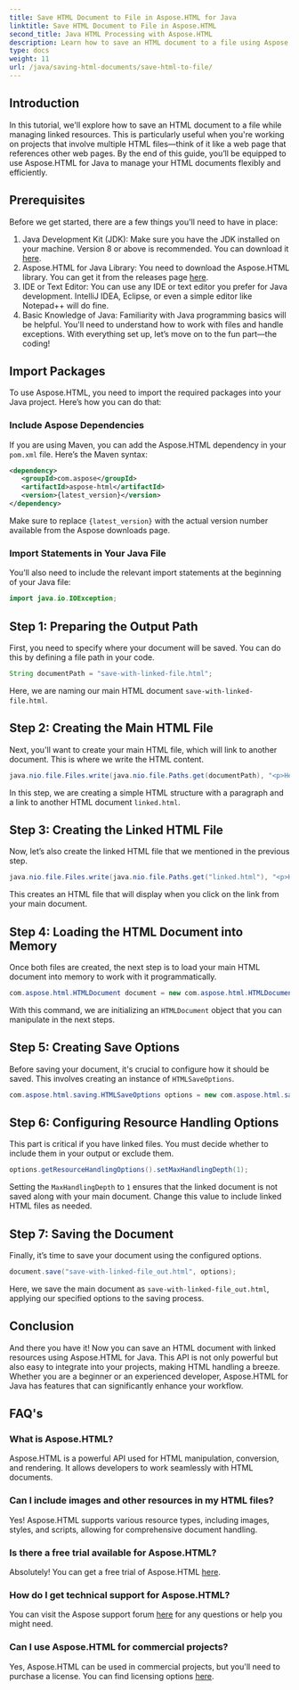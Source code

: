 ```yaml
---
title: Save HTML Document to File in Aspose.HTML for Java
linktitle: Save HTML Document to File in Aspose.HTML
second_title: Java HTML Processing with Aspose.HTML
description: Learn how to save an HTML document to a file using Aspose.HTML for Java, perfect for handling multiple linked resources with ease.
type: docs
weight: 11
url: /java/saving-html-documents/save-html-to-file/
---
```

## Introduction
In this tutorial, we'll explore how to save an HTML document to a file while managing linked resources. This is particularly useful when you're working on projects that involve multiple HTML files—think of it like a web page that references other web pages. By the end of this guide, you’ll be equipped to use Aspose.HTML for Java to manage your HTML documents flexibly and efficiently.
## Prerequisites
Before we get started, there are a few things you'll need to have in place:
1. Java Development Kit (JDK): Make sure you have the JDK installed on your machine. Version 8 or above is recommended. You can download it [here](https://www.oracle.com/java/technologies/javase-jdk11-downloads.html).
2. Aspose.HTML for Java Library: You need to download the Aspose.HTML library. You can get it from the  releases page [here](https://releases.aspose.com/html/java/).
3. IDE or Text Editor: You can use any IDE or text editor you prefer for Java development. IntelliJ IDEA, Eclipse, or even a simple editor like Notepad++ will do fine.
4. Basic Knowledge of Java: Familiarity with Java programming basics will be helpful. You'll need to understand how to work with files and handle exceptions.
With everything set up, let’s move on to the fun part—the coding!
## Import Packages
To use Aspose.HTML, you need to import the required packages into your Java project. Here’s how you can do that:
### Include Aspose Dependencies
If you are using Maven, you can add the Aspose.HTML dependency in your `pom.xml` file. Here’s the Maven syntax:
```xml
<dependency>
   <groupId>com.aspose</groupId>
   <artifactId>aspose-html</artifactId>
   <version>{latest_version}</version>
</dependency>
```
Make sure to replace `{latest_version}` with the actual version number available from the Aspose downloads page.
### Import Statements in Your Java File
You’ll also need to include the relevant import statements at the beginning of your Java file:
```java
import java.io.IOException;
```

## Step 1: Preparing the Output Path
First, you need to specify where your document will be saved. You can do this by defining a file path in your code.
```java
String documentPath = "save-with-linked-file.html";
```
Here, we are naming our main HTML document `save-with-linked-file.html`.
## Step 2: Creating the Main HTML File
Next, you'll want to create your main HTML file, which will link to another document. This is where we write the HTML content.
```java
java.nio.file.Files.write(java.nio.file.Paths.get(documentPath), "<p>Hello World!</p><a href='linked.html'>linked file</a>".getBytes());
```
In this step, we are creating a simple HTML structure with a paragraph and a link to another HTML document `linked.html`.
## Step 3: Creating the Linked HTML File
Now, let’s also create the linked HTML file that we mentioned in the previous step.
```java
java.nio.file.Files.write(java.nio.file.Paths.get("linked.html"), "<p>Hello linked file!</p>".getBytes());
```
This creates an HTML file that will display when you click on the link from your main document.
## Step 4: Loading the HTML Document into Memory
Once both files are created, the next step is to load your main HTML document into memory to work with it programmatically.
```java
com.aspose.html.HTMLDocument document = new com.aspose.html.HTMLDocument(documentPath);
```
With this command, we are initializing an `HTMLDocument` object that you can manipulate in the next steps.
## Step 5: Creating Save Options
Before saving your document, it's crucial to configure how it should be saved. This involves creating an instance of `HTMLSaveOptions`.
```java
com.aspose.html.saving.HTMLSaveOptions options = new com.aspose.html.saving.HTMLSaveOptions();
```
## Step 6: Configuring Resource Handling Options
This part is critical if you have linked files. You must decide whether to include them in your output or exclude them. 
```java
options.getResourceHandlingOptions().setMaxHandlingDepth(1);
```
Setting the `MaxHandlingDepth` to `1` ensures that the linked document is not saved along with your main document. Change this value to include linked HTML files as needed.
## Step 7: Saving the Document
Finally, it’s time to save your document using the configured options.
```java
document.save("save-with-linked-file_out.html", options);
```
Here, we save the main document as `save-with-linked-file_out.html`, applying our specified options to the saving process.
## Conclusion
And there you have it! Now you can save an HTML document with linked resources using Aspose.HTML for Java. This API is not only powerful but also easy to integrate into your projects, making HTML handling a breeze. Whether you are a beginner or an experienced developer, Aspose.HTML for Java has features that can significantly enhance your workflow.
## FAQ's
### What is Aspose.HTML?  
Aspose.HTML is a powerful API used for HTML manipulation, conversion, and rendering. It allows developers to work seamlessly with HTML documents.
### Can I include images and other resources in my HTML files?  
Yes! Aspose.HTML supports various resource types, including images, styles, and scripts, allowing for comprehensive document handling.
### Is there a free trial available for Aspose.HTML?  
Absolutely! You can get a free trial of Aspose.HTML [here](https://releases.aspose.com/).
### How do I get technical support for Aspose.HTML?  
You can visit the Aspose support forum [here](https://forum.aspose.com/c/html/29) for any questions or help you might need.
### Can I use Aspose.HTML for commercial projects?  
Yes, Aspose.HTML can be used in commercial projects, but you'll need to purchase a license. You can find licensing options [here](https://purchase.aspose.com/buy).
